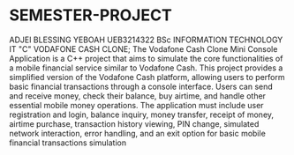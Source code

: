 # SEMESTER-PROJECT
ADJEI BLESSING YEBOAH
UEB3214322
BSc INFORMATION TECHNOLOGY
IT "C"
VODAFONE CASH CLONE;
The Vodafone Cash Clone Mini Console Application is a C++ project that aims to
simulate the core functionalities of a mobile financial service similar to Vodafone
Cash. This project provides a simplified version of the Vodafone Cash platform,
allowing users to perform basic financial transactions through a console
interface. Users can send and receive money, check their balance, buy airtime,
and handle other essential mobile money operations.
The application must include user registration and login, balance inquiry, money
transfer, receipt of money, airtime purchase, transaction history viewing, PIN
change, simulated network interaction, error handling, and an exit option for
basic mobile financial transactions simulation
